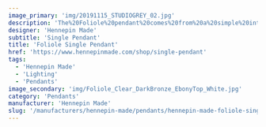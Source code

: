 ```yaml
---
image_primary: 'img/20191115_STUDIOGREY_02.jpg'
description: 'The%20Foliole%20pendant%20comes%20from%20a%20simple%20interpretation%20of%20a%20leaf%20form.%20Its%20flatten%20shape%20has%20rich%20texture%20in%20the%20glass%2C%20diffusing%20and%20shifting%20the%20light%20as%20it%20radiates%20from%20the%20fixture.%20Hanging%20from%20a%20thin%20delicate%20wire%2C%20this%20fixture%u2019s%20tailored%20finishes%20and%20materials%20provide%20a%20delicate%20solution%20for%20any%20type%20of%20space.'
designer: 'Hennepin Made'
subtitle: 'Single Pendant'
title: 'Foliole Single Pendant'
href: 'https://www.hennepinmade.com/shop/single-pendant'
tags:
  - 'Hennepin Made'
  - 'Lighting'
  - 'Pendants'
image_secondary: 'img/Foliole_Clear_DarkBronze_EbonyTop_White.jpg'
category: 'Pendants'
manufacturer: 'Hennepin Made'
slug: '/manufacturers/hennepin-made/pendants/hennepin-made-foliole-single-pendant'
---
```

